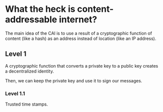 # What the heck is content-addressable internet?

The main idea of the CAI is to use a result of a cryptographic function of content (like a hash) as an address instead of location (like an IP address).

## Level 1

A cryptographic function that converts a private key to a public key creates a decentralized identity.

Then, we can keep the private key and use it to sign our messages.

### Level 1.1

Trusted time stamps.
